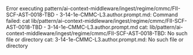 Error executing pattern/ai-context-middleware/ingest/regime/cmmc/FII-SCF-AST-0018-TBD - 3-14-1e-CMMC-L3.author.prompt.md: Command failed: cat lib/pattern/ai-context-middleware/ingest/regime/cmmc/FII-SCF-AST-0018-TBD - 3-14-1e-CMMC-L3.author.prompt.md
cat: lib/pattern/ai-context-middleware/ingest/regime/cmmc/FII-SCF-AST-0018-TBD: No such file or directory
cat: 3-14-1e-CMMC-L3.author.prompt.md: No such file or directory

